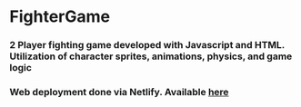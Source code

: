﻿# FighterGame

### 2 Player fighting game developed with Javascript and HTML. Utilization of character sprites, animations, physics, and game logic

### Web deployment done via Netlify. Available [here](https://eastonarcher-fightergame.netlify.app/)
